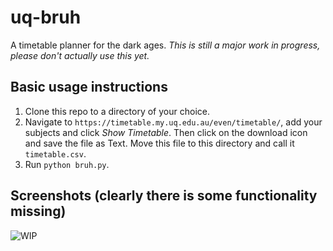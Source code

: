 # uq-bruh

A timetable planner for the dark ages. _This is still a major work in progress, please don't actually use this yet._

## Basic usage instructions

1. Clone this repo to a directory of your choice.
2. Navigate to `https://timetable.my.uq.edu.au/even/timetable/`, add your subjects and click _Show Timetable_. Then click on the download icon and save the file as Text. Move this file to this directory and call it `timetable.csv`.
3. Run `python bruh.py`.

## Screenshots (clearly there is some functionality missing)

![WIP](https://i.imgur.com/14P0szt.png)

